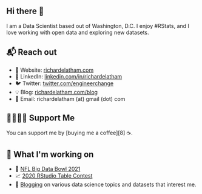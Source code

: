 ## Hi there 👋

I am a Data Scientist based out of Washington, D.C. I enjoy #RStats, and I love working with open data and exploring new datasets.

## 📬 Reach out

- 📑 Website: [richardelatham.com][1]
- 💼 LinkedIn: [linkedin.com/in/richardelatham][2]
- 🐦 Twitter: [twitter.com/engineerchange][3]
- 💡  Blog: [richardelatham.com/blog][4]
- 📧 Email: richardelatham (at) gmail (dot) com

## 🤜🏻🤛🏻 Support Me

You can support me by [buying me a coffee][8] ☕.

## 🔧 What I'm working on

- 🏈 [NFL Big Data Bowl 2021](https://www.kaggle.com/c/nfl-big-data-bowl-2021/)
- 📈 [2020 RStudio Table Contest](https://blog.rstudio.com/2020/09/15/announcing-the-2020-rstudio-table-contest/)
- 📝 [Blogging][4] on various data science topics and datasets that interest me.


[1]: https://www.richardelatham.com/?utm_source=github.com&utm_medium=gh-profile-engineerchange&utm_campaign=gh-profile
[2]: https://www.linkedin.com/in/richardelatham
[3]: https://www.twitter.com/engineerchange
[4]: https://www.richardelatham.com/blog?utm_source=github.com&utm_medium=gh-profile-engineerchange&utm_campaign=gh-profile-blog
[5]: https://www.buymeacoffee.com/richardelatham
